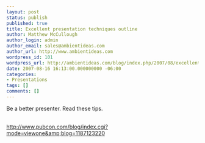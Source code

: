 ```yaml
---
layout: post
status: publish
published: true
title: Excellent presentation techniques outline
author: Matthew McCullough
author_login: admin
author_email: sales@ambientideas.com
author_url: http://www.ambientideas.com
wordpress_id: 101
wordpress_url: http://ambientideas.com/blog/index.php/2007/08/excellent-presentation-techniques-outline/
date: 2007-08-16 16:13:00.000000000 -06:00
categories:
- Presentations
tags: []
comments: []
---
```

Be a better presenter. Read these tips.<br /><br /><p><a href="http://www.pubcon.com/blog/index.cgi?mode=viewone&amp;blog=1187123220">http://www.pubcon.com/blog/index.cgi?mode=viewone&amp;blog=1187123220</a></p><br /><br />

